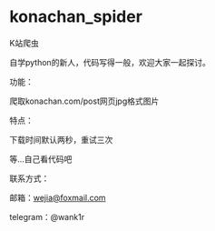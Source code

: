 # konachan_spider
K站爬虫

自学python的新人，代码写得一般，欢迎大家一起探讨。

功能：

  爬取konachan.com/post网页jpg格式图片
  
特点：

  下载时间默认两秒，重试三次
  
  等...自己看代码吧

联系方式：

  邮箱：wejia@foxmail.com
  
  telegram：@wank1r
 
